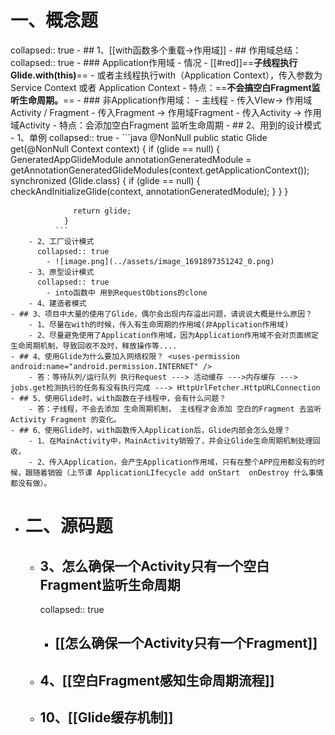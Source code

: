 # 一、概念题
collapsed:: true
	- ## 1、[[with函数多个重载->作用域]]
		- ## 作用域总结：
		  collapsed:: true
			- ### Application作用域
				- 情况
					- [[#red]]==**子线程执行Glide.with(this)**==
					- 或者主线程执行with（Application Context），传入参数为Service Context 或者 Application Context
				- 特点：==**不会搞空白Fragment监听生命周期。**==
			- ### 非Application作用域：
				- 主线程
					- 传入VIew-> 作用域Activity / Fragment
					- 传入Fragment -> 作用域Fragment
					- 传入Activity -> 作用域Activity
				- 特点：会添加空白Fragment 监听生命周期
	- ## 2、用到的设计模式
		- 1、单例
		  collapsed:: true
			- ```java
			    @NonNull
			    public static Glide get(@NonNull Context context) {
			      if (glide == null) {
			        GeneratedAppGlideModule annotationGeneratedModule =
			            getAnnotationGeneratedGlideModules(context.getApplicationContext());
			        synchronized (Glide.class) {
			          if (glide == null) {
			            checkAndInitializeGlide(context, annotationGeneratedModule);
			          }
			        }
			      }
			  
			      return glide;
			    }
			  ```
		- 2、工厂设计模式
		  collapsed:: true
			- ![image.png](../assets/image_1691897351242_0.png)
		- 3、原型设计模式
		  collapsed:: true
			- into函数中 用到RequestObtions的clone
		- 4、建造者模式
	- ## 3、项目中大量的使用了Glide，偶尔会出现内存溢出问题，请说说大概是什么原因？
		- 1、尽量在with的时候，传入有生命周期的作用域(非Application作用域)
		- 2、尽量避免使用了Application作用域，因为Application作用域不会对页面绑定生命周期机制，导致回收不及时，释放操作等....
	- ## 4、使用Glide为什么要加入网络权限？ <uses-permission android:name="android.permission.INTERNET" />
		- 答：等待队列/运行队列 执行Request ---> 活动缓存 --->内存缓存 ---> jobs.get检测执行的任务有没有执行完成 ---> HttpUrlFetcher.HttpURLConnection
	- ## 5、使用Glide时，with函数在子线程中，会有什么问题？
		- 答：子线程，不会去添加 生命周期机制， 主线程才会添加 空白的Fragment 去监听 Activity Fragment 的变化。
	- ## 6、使用Glide时，with函数传入Application后，Glide内部会怎么处理？
		- 1、在MainActivity中，MainActivity销毁了，并会让Glide生命周期机制处理回收，
		- 2、传入Application，会产生Application作用域，只有在整个APP应用都没有的时候，跟随着销毁（上节课 ApplicationLIfecycle add onStart  onDestroy 什么事情都没有做）。
- # 二、源码题
	- ## 3、怎么确保一个Activity只有一个空白Fragment监听生命周期
	  collapsed:: true
		- ## [[怎么确保一个Activity只有一个Fragment]]
	- ## 4、[[空白Fragment感知生命周期流程]]
	- ## 10、[[Glide缓存机制]]
